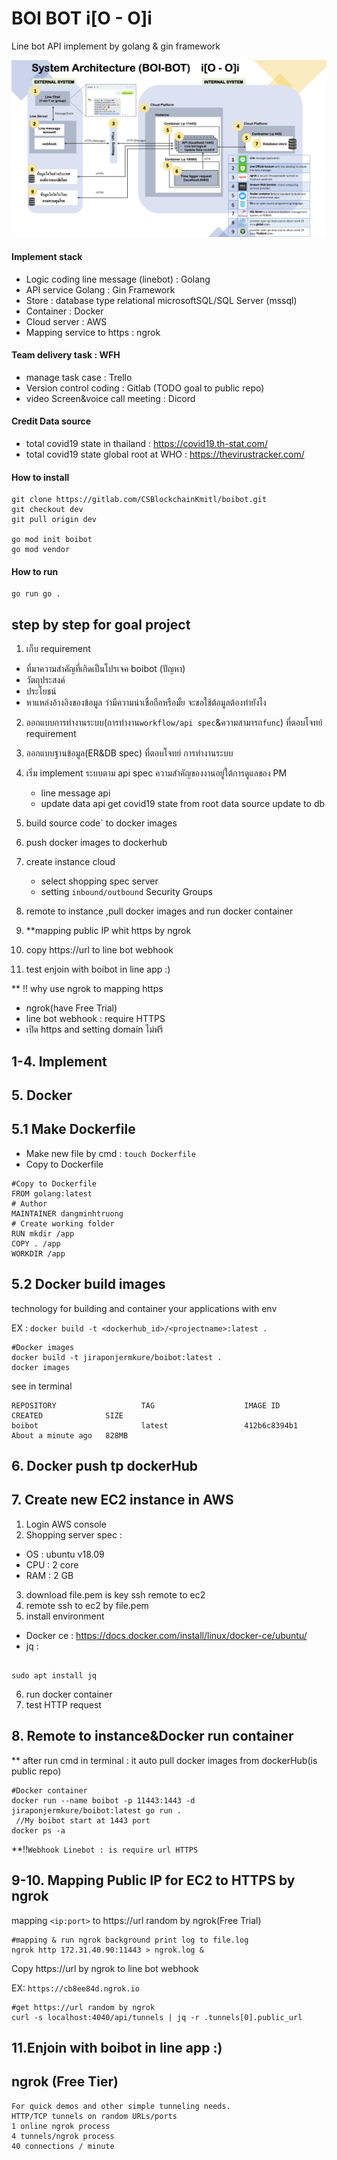 # BOI BOT   i[O - O]i
Line bot API implement by golang & gin framework

![boibot](./pictures/BOIBOT_System_Architecture.png "BOIBOT_System_Architecture")

#### Implement stack
- Logic coding line message (linebot) : Golang
- API service Golang : Gin Framework
- Store : database type relational microsoftSQL/SQL Server (mssql)
- Container : Docker
- Cloud server : AWS 
- Mapping service to https : ngrok

#### Team delivery task : WFH
- manage task case : Trello
- Version control coding : Gitlab (TODO goal to public repo)
- video Screen&voice call meeting : Dicord 


#### Credit Data source 
- total covid19 state in thailand : <https://covid19.th-stat.com/>
- total covid19 state global root at WHO : <https://thevirustracker.com/>

#### How to install
```
git clone https://gitlab.com/CSBlockchainKmitl/boibot.git
git checkout dev
git pull origin dev

go mod init boibot
go mod vendor
```
#### How to run
```
go run go .
```

## step by step for goal project
1. เก็บ requirement
  - ที่มาความสำคัญที่เกิดเป็นโปรเจค boibot (ปัญหา)
  - วัตถุประสงค์
  - ประโยชน์
  - หาแหล่งอ้างอิงของข้อมูล ว่ามีความน่าเชื่อถือหรือมั้ย จะขอใช้ต้อมูลต้องทำยังไง
2. ออกแบบการทำงานระบบ(การทำงาน`workflow/api spec`&ความสามารถ`func`) ที่ตอบโจทย์ requirement
3. ออกแบบฐานข้อมูล(ER&DB spec) ที่ตอบโจทย์ การทำงานระบบ
4. เริ่ม implement ระบบตาม api spec ความสำคัญของงานอยู่ใต้การดูแลของ PM
    - line message api
    - update data api get covid19 state from root data source update to db

5. build source code` to docker images 
6. push docker images to dockerhub
7. create instance cloud
    - select shopping spec server
    - setting `inbound/outbound`  Security Groups
8. remote to instance ,pull docker images and run docker container
9. **mapping public IP whit https by ngrok
10. copy https://url to line bot webhook
11. test enjoin with boibot in line app :)

** !! why use ngrok to mapping https
- ngrok(have Free Trial)
- line bot webhook : require HTTPS 
- เปิด https and setting domain ไม่ฟรี

## 1-4. Implement
## 5. Docker
## 5.1 Make Dockerfile
- Make new file by cmd : `touch Dockerfile`
- Copy to Dockerfile
```
#Copy to Dockerfile
FROM golang:latest
# Author
MAINTAINER dangminhtruong
# Create working folder
RUN mkdir /app
COPY . /app
WORKDIR /app
```

## 5.2 Docker build images
technology for building and container your applications with env

EX : `docker build -t <dockerhub_id>/<projectname>:latest .` 
 
```
#Docker images
docker build -t jiraponjermkure/boibot:latest . 
docker images
```
see in terminal
```
REPOSITORY                   TAG                    IMAGE ID            CREATED              SIZE
boibot                       latest                 412b6c8394b1        About a minute ago   828MB
```
## 6. Docker push tp dockerHub


## 7. Create new EC2 instance in AWS
1. Login AWS console
2. Shopping server spec :
- OS  : ubuntu v18.09
- CPU : 2 core
- RAM : 2 GB
3. download file.pem is key ssh remote to ec2
4. remote ssh to ec2 by file.pem
5. install environment 
- Docker ce : <https://docs.docker.com/install/linux/docker-ce/ubuntu/>
- jq : 
````

sudo apt install jq
````
6. run docker container
7. test HTTP request

## 8. Remote to instance&Docker run container
** after run cmd in terminal : it auto pull docker images from dockerHub(is public repo)
```
#Docker container
docker run --name boibot -p 11443:1443 -d jiraponjermkure/boibot:latest go run . 
 //My boibot start at 1443 port
docker ps -a
```

**!!`Webhook Linebot : is require url HTTPS`

## 9-10. Mapping Public IP for EC2 to HTTPS by ngrok
mapping `<ip:port>` to https://url random by ngrok(Free Trial)
````
#mapping & run ngrok background print log to file.log
ngrok http 172.31.40.90:11443 > ngrok.log &
````

Copy https://url by ngrok to line bot webhook

EX: `https://cb8ee84d.ngrok.io`
````
#get https://url random by ngrok
curl -s localhost:4040/api/tunnels | jq -r .tunnels[0].public_url
````


## 11.Enjoin with boibot in line app :)

## ngrok (Free Tier)
````
For quick demos and other simple tunneling needs.
HTTP/TCP tunnels on random URLs/ports
1 online ngrok process
4 tunnels/ngrok process
40 connections / minute
````
